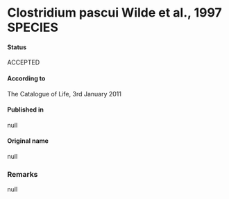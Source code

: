 Clostridium pascui Wilde et al., 1997 SPECIES
=======

#### Status
ACCEPTED

#### According to
The Catalogue of Life, 3rd January 2011

#### Published in
null

#### Original name
null

### Remarks
null